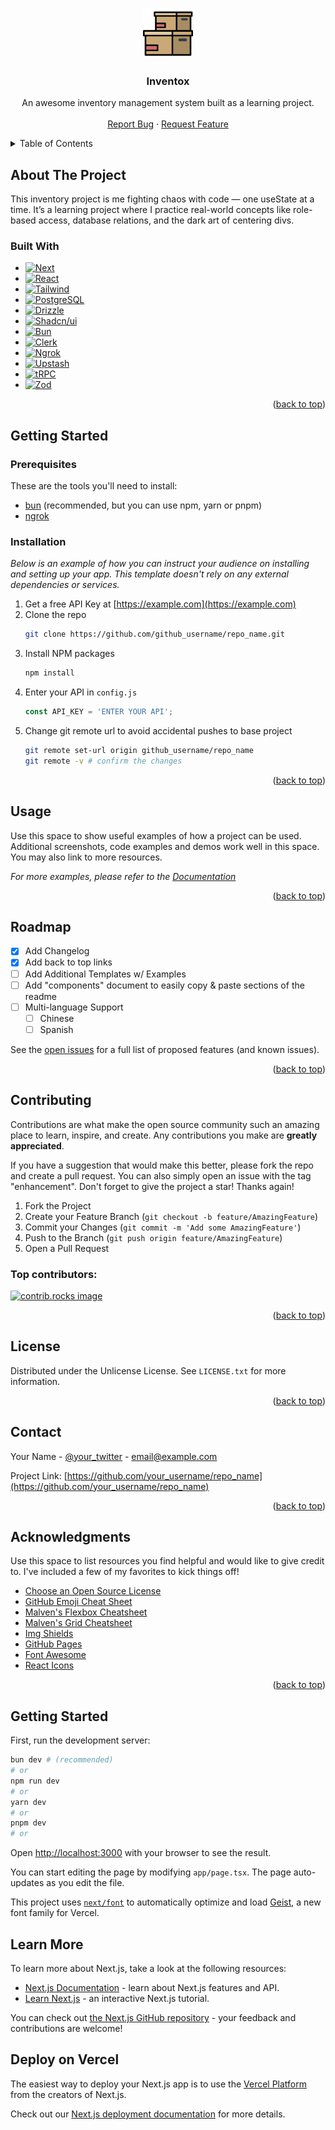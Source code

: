 <a id="readme-top"></a>

<br />
<div align="center">
  <a href="https://github.com/lucasjacques/inventox/">
    <img src="public/logo.svg" alt="Logo" width="80" height="80">
  </a>

  <h3 align="center">Inventox</h3>

  <p align="center">
    An awesome inventory management system built as a learning project.
    <br />
    <br />
    <a href="https://github.com/lucasjacques/inventox/issues/new?labels=bug&template=bug-report---.md">Report Bug</a>
    &middot;
    <a href="https://github.com/lucasjacques/inventox/issues/new?labels=enhancement&template=feature-request---.md">Request Feature</a>
  </p>
</div>

<details>
  <summary>Table of Contents</summary>
  <ol>
    <li>
      <a href="#about-the-project">About The Project</a>
      <ul>
        <li><a href="#built-with">Built With</a></li>
      </ul>
    </li>
    <li>
      <a href="#getting-started">Getting Started</a>
      <ul>
        <li><a href="#prerequisites">Prerequisites</a></li>
        <li><a href="#installation">Installation</a></li>
      </ul>
    </li>
    <li><a href="#usage">Usage</a></li>
    <li><a href="#roadmap">Roadmap</a></li>
    <li><a href="#contributing">Contributing</a></li>
    <li><a href="#license">License</a></li>
    <li><a href="#contact">Contact</a></li>
    <li><a href="#acknowledgments">Acknowledgments</a></li>
  </ol>
</details>

## About The Project

This inventory project is me fighting chaos with code — one useState at a time. It’s a learning project where I practice real-world concepts like role-based access, database relations, and the dark art of centering divs.

### Built With

* [![Next][Next.js]][Next-url]
* [![React][React.js]][React-url]
* [![Tailwind][Tailwindcss]][Tailwind-url]
* [![PostgreSQL][PostgreSQL]][PostgreSQL-url]
* [![Drizzle][Drizzle]][Drizzle-url]
* [![Shadcn/ui][Shadcn/ui]][Shadcn/ui-url]
* [![Bun][Bun]][Bun-url]
* [![Clerk][Clerk]][Clerk-url]
* [![Ngrok][Ngrok]][Ngrok-url]
* [![Upstash][Upstash]][Upstash-url]
* [![tRPC][tRPC]][tRPC-url]
* [![Zod][Zod]][Zod-url]

<p align="right">(<a href="#readme-top">back to top</a>)</p>

## Getting Started

### Prerequisites

These are the tools you'll need to install:
* [bun](https://bun.com/) (recommended, but you can use npm, yarn or pnpm)
* [ngrok](https://ngrok.com/downloads/)

### Installation

_Below is an example of how you can instruct your audience on installing and setting up your app. This template doesn't rely on any external dependencies or services._

1. Get a free API Key at [https://example.com](https://example.com)
2. Clone the repo
   ```sh
   git clone https://github.com/github_username/repo_name.git
   ```
3. Install NPM packages
   ```sh
   npm install
   ```
4. Enter your API in `config.js`
   ```js
   const API_KEY = 'ENTER YOUR API';
   ```
5. Change git remote url to avoid accidental pushes to base project
   ```sh
   git remote set-url origin github_username/repo_name
   git remote -v # confirm the changes
   ```

<p align="right">(<a href="#readme-top">back to top</a>)</p>



<!-- USAGE EXAMPLES -->
## Usage

Use this space to show useful examples of how a project can be used. Additional screenshots, code examples and demos work well in this space. You may also link to more resources.

_For more examples, please refer to the [Documentation](https://example.com)_

<p align="right">(<a href="#readme-top">back to top</a>)</p>



<!-- ROADMAP -->
## Roadmap

- [x] Add Changelog
- [x] Add back to top links
- [ ] Add Additional Templates w/ Examples
- [ ] Add "components" document to easily copy & paste sections of the readme
- [ ] Multi-language Support
    - [ ] Chinese
    - [ ] Spanish

See the [open issues](https://github.com/othneildrew/Best-README-Template/issues) for a full list of proposed features (and known issues).

<p align="right">(<a href="#readme-top">back to top</a>)</p>



<!-- CONTRIBUTING -->
## Contributing

Contributions are what make the open source community such an amazing place to learn, inspire, and create. Any contributions you make are **greatly appreciated**.

If you have a suggestion that would make this better, please fork the repo and create a pull request. You can also simply open an issue with the tag "enhancement".
Don't forget to give the project a star! Thanks again!

1. Fork the Project
2. Create your Feature Branch (`git checkout -b feature/AmazingFeature`)
3. Commit your Changes (`git commit -m 'Add some AmazingFeature'`)
4. Push to the Branch (`git push origin feature/AmazingFeature`)
5. Open a Pull Request

### Top contributors:

<a href="https://github.com/othneildrew/Best-README-Template/graphs/contributors">
  <img src="https://contrib.rocks/image?repo=othneildrew/Best-README-Template" alt="contrib.rocks image" />
</a>

<p align="right">(<a href="#readme-top">back to top</a>)</p>



<!-- LICENSE -->
## License

Distributed under the Unlicense License. See `LICENSE.txt` for more information.

<p align="right">(<a href="#readme-top">back to top</a>)</p>



<!-- CONTACT -->
## Contact

Your Name - [@your_twitter](https://twitter.com/your_username) - email@example.com

Project Link: [https://github.com/your_username/repo_name](https://github.com/your_username/repo_name)

<p align="right">(<a href="#readme-top">back to top</a>)</p>



<!-- ACKNOWLEDGMENTS -->
## Acknowledgments

Use this space to list resources you find helpful and would like to give credit to. I've included a few of my favorites to kick things off!

* [Choose an Open Source License](https://choosealicense.com)
* [GitHub Emoji Cheat Sheet](https://www.webpagefx.com/tools/emoji-cheat-sheet)
* [Malven's Flexbox Cheatsheet](https://flexbox.malven.co/)
* [Malven's Grid Cheatsheet](https://grid.malven.co/)
* [Img Shields](https://shields.io)
* [GitHub Pages](https://pages.github.com)
* [Font Awesome](https://fontawesome.com)
* [React Icons](https://react-icons.github.io/react-icons/search)

<p align="right">(<a href="#readme-top">back to top</a>)</p>



<!-- MARKDOWN LINKS & IMAGES -->
<!-- https://www.markdownguide.org/basic-syntax/#reference-style-links -->
[contributors-shield]: https://img.shields.io/github/contributors/othneildrew/Best-README-Template.svg?style=for-the-badge
[contributors-url]: https://github.com/othneildrew/Best-README-Template/graphs/contributors
[forks-shield]: https://img.shields.io/github/forks/othneildrew/Best-README-Template.svg?style=for-the-badge
[forks-url]: https://github.com/othneildrew/Best-README-Template/network/members
[stars-shield]: https://img.shields.io/github/stars/othneildrew/Best-README-Template.svg?style=for-the-badge
[stars-url]: https://github.com/othneildrew/Best-README-Template/stargazers
[issues-shield]: https://img.shields.io/github/issues/othneildrew/Best-README-Template.svg?style=for-the-badge
[issues-url]: https://github.com/othneildrew/Best-README-Template/issues
[license-shield]: https://img.shields.io/github/license/othneildrew/Best-README-Template.svg?style=for-the-badge
[license-url]: https://github.com/othneildrew/Best-README-Template/blob/master/LICENSE.txt
[linkedin-shield]: https://img.shields.io/badge/-LinkedIn-black.svg?style=for-the-badge&logo=linkedin&colorB=555
[linkedin-url]: https://linkedin.com/in/othneildrew
[product-screenshot]: images/screenshot.png
[Bun]: https://img.shields.io/badge/Bun-F9F1E1?style=for-the-badge&logo=bun&logoColor=000000
[Bun-url]: https://bun.com/
[Clerk]: https://img.shields.io/badge/Clerk-F5F6F6?style=for-the-badge&logo=clerk&logoColor=6C47FF
[Clerk-url]: https://clerk.com/
[Drizzle]: https://img.shields.io/badge/Drizzle-20232A?style=for-the-badge&logo=drizzle&logoColor=#C5F74F
[Drizzle-url]: https://orm.drizzle.team/
[Next.js]: https://img.shields.io/badge/Next.js-000000?style=for-the-badge&logo=nextdotjs&logoColor=white
[Next-url]: https://nextjs.org/
[Ngrok]: https://img.shields.io/badge/Ngrok-1F1E37?style=for-the-badge&logo=ngrok&logoColor=white
[Ngrok-url]: https://ngrok.com/
[PostgreSQL]: https://img.shields.io/badge/PostgreSQL-FFFFFF?style=for-the-badge&logo=postgresql&logoColor=4169E1
[PostgreSQL-url]: https://www.postgresql.org/
[React.js]: https://img.shields.io/badge/React-20232A?style=for-the-badge&logo=react&logoColor=61DAFB
[React-url]: https://reactjs.org/
[Shadcn/ui]: https://img.shields.io/badge/Shadcn/ui-FFFFFF?style=for-the-badge&logo=shadcnui&logoColor=000000
[Shadcn/ui-url]: https://ui.shadcn.com/
[Tailwindcss]: https://img.shields.io/badge/Tailwindcss-06B6D4?style=for-the-badge&logo=tailwindcss&logoColor=white
[Tailwind-url]: https://tailwindcss.com/
[tRPC]: https://img.shields.io/badge/tRPC-111111?style=for-the-badge&logo=trpc&logoColor=2596BE
[tRPC-url]: https://trpc.io/
[Upstash]: https://img.shields.io/badge/Upstash-EEF3F2?style=for-the-badge&logo=upstash&logoColor=00E9A3
[Upstash-url]: https://upstash.com/
[Zod]: https://img.shields.io/badge/Zod-FAFAFA?style=for-the-badge&logo=zod&logoColor=3E67B1
[Zod-url]: https://zod.dev/

## Getting Started

First, run the development server:

```bash
bun dev # (recommended)
# or
npm run dev
# or
yarn dev
# or
pnpm dev
# or
```

Open [http://localhost:3000](http://localhost:3000) with your browser to see the result.

You can start editing the page by modifying `app/page.tsx`. The page auto-updates as you edit the file.

This project uses [`next/font`](https://nextjs.org/docs/app/building-your-application/optimizing/fonts) to automatically optimize and load [Geist](https://vercel.com/font), a new font family for Vercel.

## Learn More

To learn more about Next.js, take a look at the following resources:

- [Next.js Documentation](https://nextjs.org/docs) - learn about Next.js features and API.
- [Learn Next.js](https://nextjs.org/learn) - an interactive Next.js tutorial.

You can check out [the Next.js GitHub repository](https://github.com/vercel/next.js) - your feedback and contributions are welcome!

## Deploy on Vercel

The easiest way to deploy your Next.js app is to use the [Vercel Platform](https://vercel.com/new?utm_medium=default-template&filter=next.js&utm_source=create-next-app&utm_campaign=create-next-app-readme) from the creators of Next.js.

Check out our [Next.js deployment documentation](https://nextjs.org/docs/app/building-your-application/deploying) for more details.
